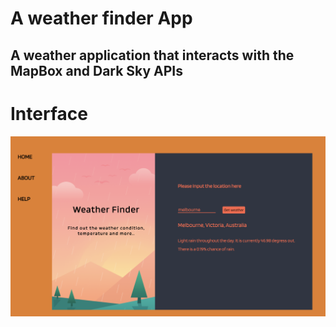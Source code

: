 # A weather finder App

## A weather application that interacts with the MapBox and Dark Sky APIs



# Interface 

![alt text](./interface.png)
